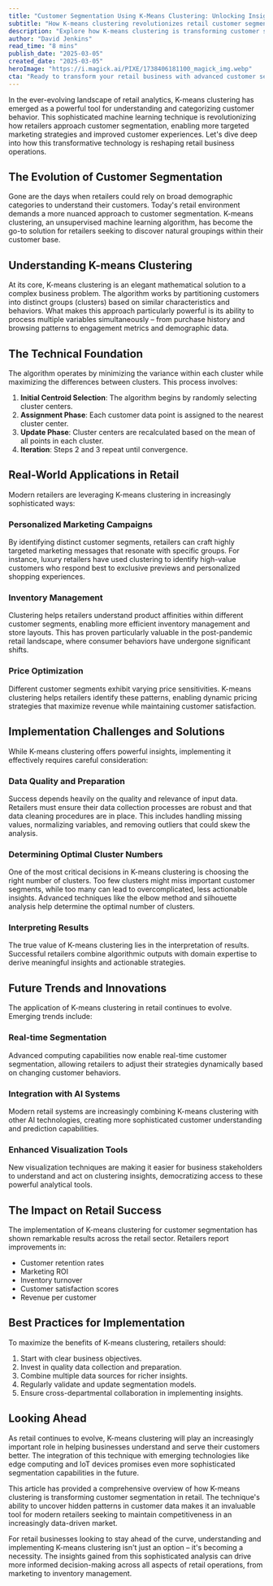 ```yaml
---
title: "Customer Segmentation Using K-Means Clustering: Unlocking Insights for Retail Businesses"
subtitle: "How K-means clustering revolutionizes retail customer segmentation"
description: "Explore how K-means clustering is transforming customer segmentation in retail, enabling targeted marketing strategies and improving customer experiences. Discover how retailers leverage this machine learning technique for dynamic pricing, personalized marketing, inventory management, and more."
author: "David Jenkins"
read_time: "8 mins"
publish_date: "2025-03-05"
created_date: "2025-03-05"
heroImage: "https://i.magick.ai/PIXE/1738406181100_magick_img.webp"
cta: "Ready to transform your retail business with advanced customer segmentation? Follow us on LinkedIn for the latest insights and best practices in retail analytics and machine learning applications!"
---
```


In the ever-evolving landscape of retail analytics, K-means clustering has emerged as a powerful tool for understanding and categorizing customer behavior. This sophisticated machine learning technique is revolutionizing how retailers approach customer segmentation, enabling more targeted marketing strategies and improved customer experiences. Let's dive deep into how this transformative technology is reshaping retail business operations.

## The Evolution of Customer Segmentation

Gone are the days when retailers could rely on broad demographic categories to understand their customers. Today's retail environment demands a more nuanced approach to customer segmentation. K-means clustering, an unsupervised machine learning algorithm, has become the go-to solution for retailers seeking to discover natural groupings within their customer base.

## Understanding K-means Clustering

At its core, K-means clustering is an elegant mathematical solution to a complex business problem. The algorithm works by partitioning customers into distinct groups (clusters) based on similar characteristics and behaviors. What makes this approach particularly powerful is its ability to process multiple variables simultaneously – from purchase history and browsing patterns to engagement metrics and demographic data.

## The Technical Foundation

The algorithm operates by minimizing the variance within each cluster while maximizing the differences between clusters. This process involves:

1. **Initial Centroid Selection**: The algorithm begins by randomly selecting cluster centers.
2. **Assignment Phase**: Each customer data point is assigned to the nearest cluster center.
3. **Update Phase**: Cluster centers are recalculated based on the mean of all points in each cluster.
4. **Iteration**: Steps 2 and 3 repeat until convergence.

## Real-World Applications in Retail

Modern retailers are leveraging K-means clustering in increasingly sophisticated ways:

### Personalized Marketing Campaigns

By identifying distinct customer segments, retailers can craft highly targeted marketing messages that resonate with specific groups. For instance, luxury retailers have used clustering to identify high-value customers who respond best to exclusive previews and personalized shopping experiences.

### Inventory Management

Clustering helps retailers understand product affinities within different customer segments, enabling more efficient inventory management and store layouts. This has proven particularly valuable in the post-pandemic retail landscape, where consumer behaviors have undergone significant shifts.

### Price Optimization

Different customer segments exhibit varying price sensitivities. K-means clustering helps retailers identify these patterns, enabling dynamic pricing strategies that maximize revenue while maintaining customer satisfaction.

## Implementation Challenges and Solutions

While K-means clustering offers powerful insights, implementing it effectively requires careful consideration:

### Data Quality and Preparation

Success depends heavily on the quality and relevance of input data. Retailers must ensure their data collection processes are robust and that data cleaning procedures are in place. This includes handling missing values, normalizing variables, and removing outliers that could skew the analysis.

### Determining Optimal Cluster Numbers

One of the most critical decisions in K-means clustering is choosing the right number of clusters. Too few clusters might miss important customer segments, while too many can lead to overcomplicated, less actionable insights. Advanced techniques like the elbow method and silhouette analysis help determine the optimal number of clusters.

### Interpreting Results

The true value of K-means clustering lies in the interpretation of results. Successful retailers combine algorithmic outputs with domain expertise to derive meaningful insights and actionable strategies.

## Future Trends and Innovations

The application of K-means clustering in retail continues to evolve. Emerging trends include:

### Real-time Segmentation

Advanced computing capabilities now enable real-time customer segmentation, allowing retailers to adjust their strategies dynamically based on changing customer behaviors.

### Integration with AI Systems

Modern retail systems are increasingly combining K-means clustering with other AI technologies, creating more sophisticated customer understanding and prediction capabilities.

### Enhanced Visualization Tools

New visualization techniques are making it easier for business stakeholders to understand and act on clustering insights, democratizing access to these powerful analytical tools.

## The Impact on Retail Success

The implementation of K-means clustering for customer segmentation has shown remarkable results across the retail sector. Retailers report improvements in:

- Customer retention rates
- Marketing ROI
- Inventory turnover
- Customer satisfaction scores
- Revenue per customer

## Best Practices for Implementation

To maximize the benefits of K-means clustering, retailers should:

1. Start with clear business objectives.
2. Invest in quality data collection and preparation.
3. Combine multiple data sources for richer insights.
4. Regularly validate and update segmentation models.
5. Ensure cross-departmental collaboration in implementing insights.

## Looking Ahead

As retail continues to evolve, K-means clustering will play an increasingly important role in helping businesses understand and serve their customers better. The integration of this technique with emerging technologies like edge computing and IoT devices promises even more sophisticated segmentation capabilities in the future.

This article has provided a comprehensive overview of how K-means clustering is transforming customer segmentation in retail. The technique's ability to uncover hidden patterns in customer data makes it an invaluable tool for modern retailers seeking to maintain competitiveness in an increasingly data-driven market.

For retail businesses looking to stay ahead of the curve, understanding and implementing K-means clustering isn't just an option – it's becoming a necessity. The insights gained from this sophisticated analysis can drive more informed decision-making across all aspects of retail operations, from marketing to inventory management.